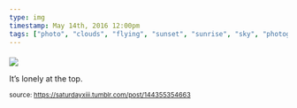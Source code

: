 ```yaml
---
type: img
timestamp: May 14th, 2016 12:00pm
tags: ["photo", "clouds", "flying", "sunset", "sunrise", "sky", "photography"]
---
```

####
<img src="https://saturdayxiii.github.io/media/144355354663.jpg"/>
                                                                                          
It’s lonely at the top.
 
                                    
                
                
                
                
                                
<small>source: https://saturdayxiii.tumblr.com/post/144355354663</small>